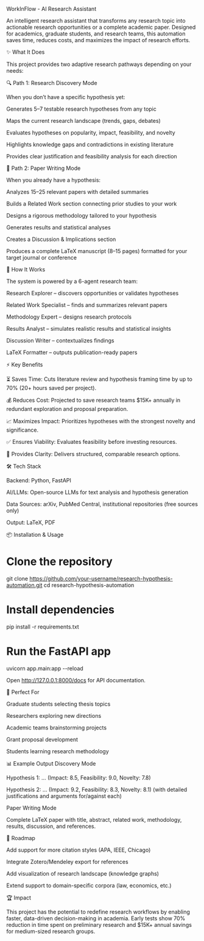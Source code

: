 WorkInFlow - AI Research Assistant

An intelligent research assistant that transforms any research topic into actionable research opportunities or a complete academic paper. Designed for academics, graduate students, and research teams, this automation saves time, reduces costs, and maximizes the impact of research efforts.

✨ What It Does

This project provides two adaptive research pathways depending on your needs:

🔍 Path 1: Research Discovery Mode

When you don’t have a specific hypothesis yet:

Generates 5–7 testable research hypotheses from any topic

Maps the current research landscape (trends, gaps, debates)

Evaluates hypotheses on popularity, impact, feasibility, and novelty

Highlights knowledge gaps and contradictions in existing literature

Provides clear justification and feasibility analysis for each direction

📝 Path 2: Paper Writing Mode

When you already have a hypothesis:

Analyzes 15–25 relevant papers with detailed summaries

Builds a Related Work section connecting prior studies to your work

Designs a rigorous methodology tailored to your hypothesis

Generates results and statistical analyses

Creates a Discussion & Implications section

Produces a complete LaTeX manuscript (8–15 pages) formatted for your target journal or conference

🤖 How It Works

The system is powered by a 6-agent research team:

Research Explorer – discovers opportunities or validates hypotheses

Related Work Specialist – finds and summarizes relevant papers

Methodology Expert – designs research protocols

Results Analyst – simulates realistic results and statistical insights

Discussion Writer – contextualizes findings

LaTeX Formatter – outputs publication-ready papers

⚡ Key Benefits

⏳ Saves Time: Cuts literature review and hypothesis framing time by up to 70% (20+ hours saved per project).

💰 Reduces Cost: Projected to save research teams $15K+ annually in redundant exploration and proposal preparation.

📈 Maximizes Impact: Prioritizes hypotheses with the strongest novelty and significance.

✅ Ensures Viability: Evaluates feasibility before investing resources.

🧭 Provides Clarity: Delivers structured, comparable research options.

🛠️ Tech Stack

Backend: Python, FastAPI

AI/LLMs: Open-source LLMs for text analysis and hypothesis generation

Data Sources: arXiv, PubMed Central, institutional repositories (free sources only)

Output: LaTeX, PDF

📦 Installation & Usage
# Clone the repository
git clone https://github.com/your-username/research-hypothesis-automation.git
cd research-hypothesis-automation

# Install dependencies
pip install -r requirements.txt

# Run the FastAPI app
uvicorn app.main:app --reload


Open http://127.0.0.1:8000/docs for API documentation.

🎯 Perfect For

Graduate students selecting thesis topics

Researchers exploring new directions

Academic teams brainstorming projects

Grant proposal development

Students learning research methodology

📊 Example Output
Discovery Mode

Hypothesis 1: … (Impact: 8.5, Feasibility: 9.0, Novelty: 7.8)

Hypothesis 2: … (Impact: 9.2, Feasibility: 8.3, Novelty: 8.1)
(with detailed justifications and arguments for/against each)

Paper Writing Mode

Complete LaTeX paper with title, abstract, related work, methodology, results, discussion, and references.

📌 Roadmap

 Add support for more citation styles (APA, IEEE, Chicago)

 Integrate Zotero/Mendeley export for references

 Add visualization of research landscape (knowledge graphs)

 Extend support to domain-specific corpora (law, economics, etc.)

🏆 Impact

This project has the potential to redefine research workflows by enabling faster, data-driven decision-making in academia. Early tests show 70% reduction in time spent on preliminary research and $15K+ annual savings for medium-sized research groups.

